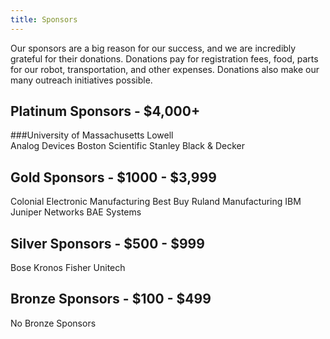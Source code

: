 ```yaml
---
title: Sponsors
---
```


Our sponsors are a big reason for our success, and we are incredibly grateful for their donations. Donations pay for registration fees, food, parts for our robot, transportation, and other expenses. Donations also make our many outreach initiatives possible.


## Platinum Sponsors - $4,000+
###University of Massachusetts Lowell  
Analog Devices
Boston Scientific
Stanley Black & Decker


## Gold Sponsors - $1000 - $3,999
Colonial Electronic Manufacturing
Best Buy
Ruland Manufacturing
IBM
Juniper Networks
BAE Systems

## Silver Sponsors - $500 - $999
Bose
Kronos
Fisher Unitech  

## Bronze Sponsors - $100 - $499
No Bronze Sponsors


